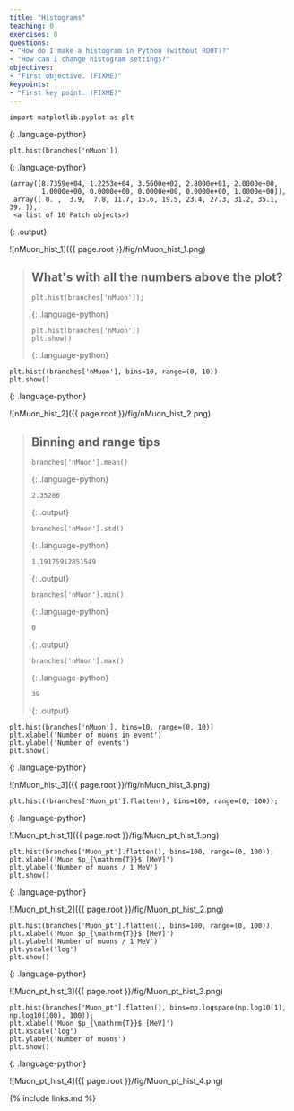 ```yaml
---
title: "Histograms"
teaching: 0
exercises: 0
questions:
- "How do I make a histogram in Python (without ROOT)?"
- "How can I change histogram settings?"
objectives:
- "First objective. (FIXME)"
keypoints:
- "First key point. (FIXME)"
---
```


~~~
import matplotlib.pyplot as plt
~~~
{: .language-python}

~~~
plt.hist(branches['nMuon'])
~~~
{: .language-python}
~~~
(array([8.7359e+04, 1.2253e+04, 3.5600e+02, 2.8000e+01, 2.0000e+00,
        1.0000e+00, 0.0000e+00, 0.0000e+00, 0.0000e+00, 1.0000e+00]),
 array([ 0. ,  3.9,  7.8, 11.7, 15.6, 19.5, 23.4, 27.3, 31.2, 35.1, 39. ]),
 <a list of 10 Patch objects>)
~~~
{: .output}

![nMuon_hist_1]({{ page.root }}/fig/nMuon_hist_1.png)

> ## What's with all the numbers above the plot?
>
> ~~~
> plt.hist(branches['nMuon']);
> ~~~
> {: .language-python}
> ~~~
> plt.hist(branches['nMuon'])
> plt.show()
> ~~~
> {: .language-python}

~~~
plt.hist((branches['nMuon'], bins=10, range=(0, 10))
plt.show()
~~~
{: .language-python}

![nMuon_hist_2]({{ page.root }}/fig/nMuon_hist_2.png)

> ## Binning and range tips
>
> ~~~
> branches['nMuon'].mean()
> ~~~
> {: .language-python}
> ~~~
> 2.35286
> ~~~
> {: .output}
>
> ~~~
> branches['nMuon'].std()
> ~~~
> {: .language-python}
> ~~~
> 1.19175912851549
> ~~~
> {: .output}
>
> ~~~
> branches['nMuon'].min()
> ~~~
> {: .language-python}
> ~~~
> 0
> ~~~
> {: .output}
>
> ~~~
> branches['nMuon'].max()
> ~~~
> {: .language-python}
> ~~~
> 39
> ~~~
> {: .output}

~~~
plt.hist(branches['nMuon'], bins=10, range=(0, 10))
plt.xlabel('Number of muons in event')
plt.ylabel('Number of events')
plt.show()
~~~
{: .language-python}

![nMuon_hist_3]({{ page.root }}/fig/nMuon_hist_3.png)


~~~
plt.hist((branches['Muon_pt'].flatten(), bins=100, range=(0, 100));
~~~
{: .language-python}

![Muon_pt_hist_1]({{ page.root }}/fig/Muon_pt_hist_1.png)

~~~
plt.hist(branches['Muon_pt'].flatten(), bins=100, range=(0, 100));
plt.xlabel('Muon $p_{\mathrm{T}}$ [MeV]')
plt.ylabel('Number of muons / 1 MeV')
plt.show()
~~~
{: .language-python}

![Muon_pt_hist_2]({{ page.root }}/fig/Muon_pt_hist_2.png)

~~~
plt.hist(branches['Muon_pt'].flatten(), bins=100, range=(0, 100));
plt.xlabel('Muon $p_{\mathrm{T}}$ [MeV]')
plt.ylabel('Number of muons / 1 MeV')
plt.yscale('log')
plt.show()
~~~
{: .language-python}

![Muon_pt_hist_3]({{ page.root }}/fig/Muon_pt_hist_3.png)

~~~
plt.hist(branches['Muon_pt'].flatten(), bins=np.logspace(np.log10(1), np.log10(100), 100));
plt.xlabel('Muon $p_{\mathrm{T}}$ [MeV]')
plt.xscale('log')
plt.ylabel('Number of muons')
plt.show()
~~~
{: .language-python}

![Muon_pt_hist_4]({{ page.root }}/fig/Muon_pt_hist_4.png)

{% include links.md %}
